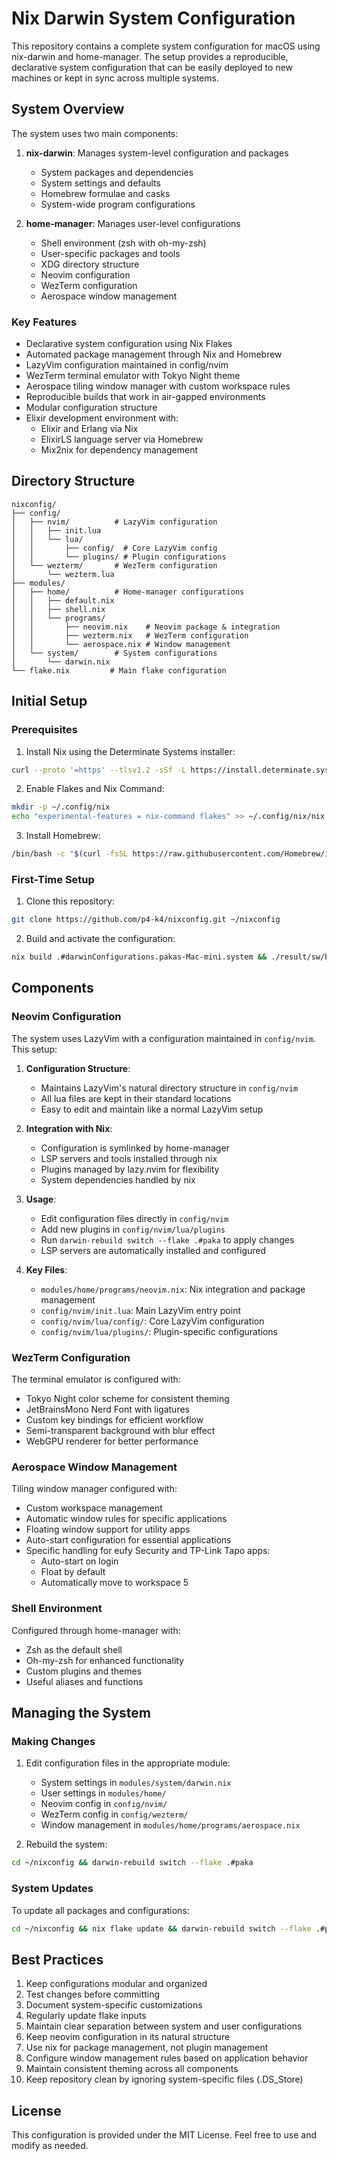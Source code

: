 # Nix Darwin System Configuration

This repository contains a complete system configuration for macOS using nix-darwin and home-manager. The setup provides a reproducible, declarative system configuration that can be easily deployed to new machines or kept in sync across multiple systems.

## System Overview

The system uses two main components:

1. **nix-darwin**: Manages system-level configuration and packages

   - System packages and dependencies
   - System settings and defaults
   - Homebrew formulae and casks
   - System-wide program configurations

2. **home-manager**: Manages user-level configurations
   - Shell environment (zsh with oh-my-zsh)
   - User-specific packages and tools
   - XDG directory structure
   - Neovim configuration
   - WezTerm configuration
   - Aerospace window management

### Key Features

- Declarative system configuration using Nix Flakes
- Automated package management through Nix and Homebrew
- LazyVim configuration maintained in config/nvim
- WezTerm terminal emulator with Tokyo Night theme
- Aerospace tiling window manager with custom workspace rules
- Reproducible builds that work in air-gapped environments
- Modular configuration structure
- Elixir development environment with:
  - Elixir and Erlang via Nix
  - ElixirLS language server via Homebrew
  - Mix2nix for dependency management

## Directory Structure

```
nixconfig/
├── config/
│   ├── nvim/          # LazyVim configuration
│   │   ├── init.lua
│   │   └── lua/
│   │       ├── config/  # Core LazyVim config
│   │       └── plugins/ # Plugin configurations
│   └── wezterm/       # WezTerm configuration
│       └── wezterm.lua
├── modules/
│   ├── home/          # Home-manager configurations
│   │   ├── default.nix
│   │   ├── shell.nix
│   │   └── programs/
│   │       ├── neovim.nix    # Neovim package & integration
│   │       ├── wezterm.nix   # WezTerm configuration
│   │       └── aerospace.nix # Window management
│   └── system/        # System configurations
│       └── darwin.nix
└── flake.nix         # Main flake configuration
```

## Initial Setup

### Prerequisites

1. Install Nix using the Determinate Systems installer:

```sh
curl --proto '=https' --tlsv1.2 -sSf -L https://install.determinate.systems/nix | sh -s -- install
```

2. Enable Flakes and Nix Command:

```sh
mkdir -p ~/.config/nix
echo "experimental-features = nix-command flakes" >> ~/.config/nix/nix.conf
```

3. Install Homebrew:

```sh
/bin/bash -c "$(curl -fsSL https://raw.githubusercontent.com/Homebrew/install/HEAD/install.sh)"
```

### First-Time Setup

1. Clone this repository:

```sh
git clone https://github.com/p4-k4/nixconfig.git ~/nixconfig
```

2. Build and activate the configuration:

```sh
nix build .#darwinConfigurations.pakas-Mac-mini.system && ./result/sw/bin/darwin-rebuild switch --flake .#pakas-Mac-mini
```

## Components

### Neovim Configuration

The system uses LazyVim with a configuration maintained in `config/nvim`. This setup:

1. **Configuration Structure**:

   - Maintains LazyVim's natural directory structure in `config/nvim`
   - All lua files are kept in their standard locations
   - Easy to edit and maintain like a normal LazyVim setup

2. **Integration with Nix**:

   - Configuration is symlinked by home-manager
   - LSP servers and tools installed through nix
   - Plugins managed by lazy.nvim for flexibility
   - System dependencies handled by nix

3. **Usage**:

   - Edit configuration files directly in `config/nvim`
   - Add new plugins in `config/nvim/lua/plugins`
   - Run `darwin-rebuild switch --flake .#paka` to apply changes
   - LSP servers are automatically installed and configured

4. **Key Files**:
   - `modules/home/programs/neovim.nix`: Nix integration and package management
   - `config/nvim/init.lua`: Main LazyVim entry point
   - `config/nvim/lua/config/`: Core LazyVim configuration
   - `config/nvim/lua/plugins/`: Plugin-specific configurations

### WezTerm Configuration

The terminal emulator is configured with:

- Tokyo Night color scheme for consistent theming
- JetBrainsMono Nerd Font with ligatures
- Custom key bindings for efficient workflow
- Semi-transparent background with blur effect
- WebGPU renderer for better performance

### Aerospace Window Management

Tiling window manager configured with:

- Custom workspace management
- Automatic window rules for specific applications
- Floating window support for utility apps
- Auto-start configuration for essential applications
- Specific handling for eufy Security and TP-Link Tapo apps:
  - Auto-start on login
  - Float by default
  - Automatically move to workspace 5

### Shell Environment

Configured through home-manager with:

- Zsh as the default shell
- Oh-my-zsh for enhanced functionality
- Custom plugins and themes
- Useful aliases and functions

## Managing the System

### Making Changes

1. Edit configuration files in the appropriate module:

   - System settings in `modules/system/darwin.nix`
   - User settings in `modules/home/`
   - Neovim config in `config/nvim/`
   - WezTerm config in `config/wezterm/`
   - Window management in `modules/home/programs/aerospace.nix`

2. Rebuild the system:

```sh
cd ~/nixconfig && darwin-rebuild switch --flake .#paka
```

### System Updates

To update all packages and configurations:

```sh
cd ~/nixconfig && nix flake update && darwin-rebuild switch --flake .#paka
```

## Best Practices

1. Keep configurations modular and organized
2. Test changes before committing
3. Document system-specific customizations
4. Regularly update flake inputs
5. Maintain clear separation between system and user configurations
6. Keep neovim configuration in its natural structure
7. Use nix for package management, not plugin management
8. Configure window management rules based on application behavior
9. Maintain consistent theming across all components
10. Keep repository clean by ignoring system-specific files (.DS_Store)

## License

This configuration is provided under the MIT License. Feel free to use and modify as needed.
